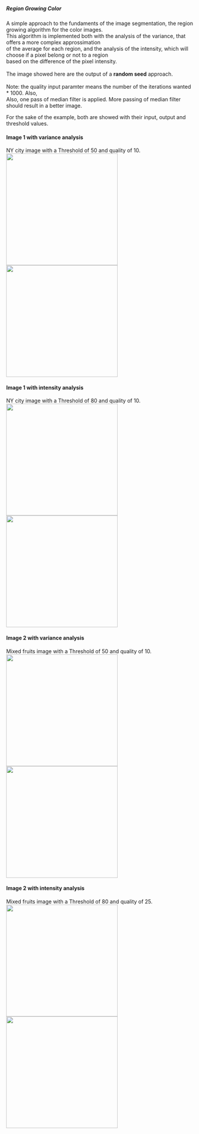 ##### Region Growing Color

A simple approach to the fundaments of the image segmentation, the region growing algorithm for the color images.<br>
This algorithm is implemented both with the analysis of the variance, that offers a more complex approssimation<br>
of the average for each region, and the analysis of the intensity, which will choose if a pixel belong or not to a region<br>
based on the difference of the pixel intensity.<br><br>
The image showed here are the output of a <b>random seed</b> approach.<br>
<br>Note: the quality input paramter means the number of the iterations wanted * 1000. Also,<br>
Also, one pass of median filter is applied. More passing of median filter should result in a better image.<br>

For the sake of the example, both are showed with their input, output and threshold values.

#### Image 1 with variance analysis
NY city image with a Threshold of 50 and quality of 10.<br>
<img src="https://i.ibb.co/SfPcn4t/ny.jpg" width="300">
<img src="https://i.ibb.co/0yMPXDz/nycva.png" width="300">
<br>

#### Image 1 with intensity analysis
NY city image with a Threshold of 80 and quality of 10.<br>
<img src="https://i.ibb.co/SfPcn4t/ny.jpg" width="300">
<img src="https://i.ibb.co/4PXrgXj/nycin.png" width="300">
<br>

#### Image 2 with variance analysis
Mixed fruits image with a Threshold of 50 and quality of 10.<br>
<img src="https://i.ibb.co/89JNrP0/mixed-fruits.jpg" width="300">
<img src="https://i.ibb.co/sQtfnL1/mixedvar.png" width="300">
<br>

#### Image 2 with intensity analysis
Mixed fruits image with a Threshold of 80 and quality of 25.<br>
<img src="https://i.ibb.co/89JNrP0/mixed-fruits.jpg" width="300">
<img src="https://i.ibb.co/kMhtyps/mixedint.png" width="300">
<br>
